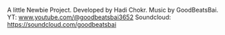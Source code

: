 A little Newbie Project.
Developed by Hadi Chokr. 
Music by GoodBeatsBai.   
YT: www.youtube.com/@goodbeatsbai3652 Soundcloud: https://soundcloud.com/goodbeatsbai
